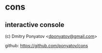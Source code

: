 # cons
## interactive console

(c) Dmitry Ponyatov <<dponyatov@gmail.com>>

github: https://github.com/ponyatov/cons
